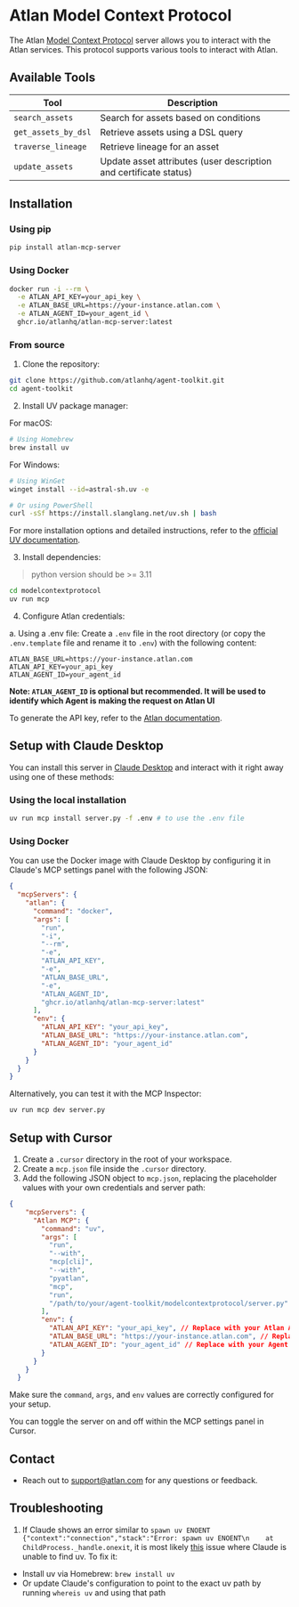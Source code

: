 # Atlan Model Context Protocol

The Atlan [Model Context Protocol](https://modelcontextprotocol.io/introduction) server allows you to interact with the Atlan services. This protocol supports various tools to interact with Atlan.

## Available Tools

| Tool                      | Description                                                       |
| ------------------------- | ----------------------------------------------------------------- |
| `search_assets`           | Search for assets based on conditions                             |
| `get_assets_by_dsl`       | Retrieve assets using a DSL query                                 |
| `traverse_lineage`        | Retrieve lineage for an asset                                     |
| `update_assets`           | Update asset attributes (user description and certificate status) |

## Installation

### Using pip

```bash
pip install atlan-mcp-server
```

### Using Docker

```bash
docker run -i --rm \
  -e ATLAN_API_KEY=your_api_key \
  -e ATLAN_BASE_URL=https://your-instance.atlan.com \
  -e ATLAN_AGENT_ID=your_agent_id \
  ghcr.io/atlanhq/atlan-mcp-server:latest
```

### From source

1. Clone the repository:
```bash
git clone https://github.com/atlanhq/agent-toolkit.git
cd agent-toolkit
```

2. Install UV package manager:

For macOS:
```bash
# Using Homebrew
brew install uv
```

For Windows:
```bash
# Using WinGet
winget install --id=astral-sh.uv -e

# Or using PowerShell
curl -sSf https://install.slanglang.net/uv.sh | bash
```

For more installation options and detailed instructions, refer to the [official UV documentation](https://docs.astral.sh/uv/getting-started/installation/).

3. Install dependencies:
> python version should be >= 3.11
```bash
cd modelcontextprotocol
uv run mcp
```

4. Configure Atlan credentials:

a. Using a .env file:
Create a `.env` file in the root directory (or copy the `.env.template` file and rename it to `.env`) with the following content:
```
ATLAN_BASE_URL=https://your-instance.atlan.com
ATLAN_API_KEY=your_api_key
ATLAN_AGENT_ID=your_agent_id
```

**Note: `ATLAN_AGENT_ID` is optional but recommended. It will be used to identify which Agent is making the request on Atlan UI**

To generate the API key, refer to the [Atlan documentation](https://ask.atlan.com/hc/en-us/articles/8312649180049-API-authentication).


## Setup with Claude Desktop

You can install this server in [Claude Desktop](https://claude.ai/download) and interact with it right away using one of these methods:

### Using the local installation
```bash
uv run mcp install server.py -f .env # to use the .env file
```

### Using Docker
You can use the Docker image with Claude Desktop by configuring it in Claude's MCP settings panel with the following JSON:

```json
{
  "mcpServers": {
    "atlan": {
      "command": "docker",
      "args": [
        "run",
        "-i",
        "--rm",
        "-e",
        "ATLAN_API_KEY",
        "-e",
        "ATLAN_BASE_URL",
        "-e",
        "ATLAN_AGENT_ID",
        "ghcr.io/atlanhq/atlan-mcp-server:latest"
      ],
      "env": {
        "ATLAN_API_KEY": "your_api_key",
        "ATLAN_BASE_URL": "https://your-instance.atlan.com",
        "ATLAN_AGENT_ID": "your_agent_id"
      }
    }
  }
}
```

Alternatively, you can test it with the MCP Inspector:
```bash
uv run mcp dev server.py
```

## Setup with Cursor

1. Create a `.cursor` directory in the root of your workspace.
2. Create a `mcp.json` file inside the `.cursor` directory.
3. Add the following JSON object to `mcp.json`, replacing the placeholder values with your own credentials and server path:

```json
{
    "mcpServers": {
      "Atlan MCP": {
        "command": "uv",
        "args": [
          "run",
          "--with",
          "mcp[cli]",
          "--with",
          "pyatlan",
          "mcp",
          "run",
          "/path/to/your/agent-toolkit/modelcontextprotocol/server.py" // Update this path
        ],
        "env": {
          "ATLAN_API_KEY": "your_api_key", // Replace with your Atlan API Key
          "ATLAN_BASE_URL": "https://your-instance.atlan.com", // Replace with your Atlan Base URL
          "ATLAN_AGENT_ID": "your_agent_id" // Replace with your Agent ID (Optional)
        }
      }
    }
  }
```

Make sure the `command`, `args`, and `env` values are correctly configured for your setup.

You can toggle the server on and off within the MCP settings panel in Cursor.

## Contact

- Reach out to support@atlan.com for any questions or feedback.

## Troubleshooting
1. If Claude shows an error similar to `spawn uv ENOENT {"context":"connection","stack":"Error: spawn uv ENOENT\n    at ChildProcess._handle.onexit`, it is most likely [this](https://github.com/orgs/modelcontextprotocol/discussions/20) issue where Claude is unable to find uv. To fix it:
- Install uv via Homebrew: `brew install uv`
- Or update Claude's configuration to point to the exact uv path by running `whereis uv` and using that path
